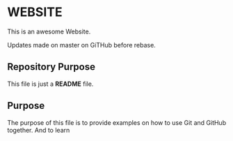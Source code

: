 # WEBSITE
This is an awesome Website.

Updates made on master on GiTHub before rebase.

## Repository Purpose

This file is just a __README__ file.

## Purpose
The purpose of this file is to provide examples
on how to use Git and GitHub together.
And to learn
